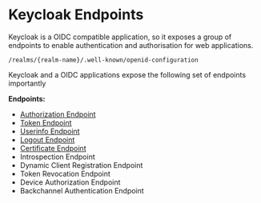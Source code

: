 # Keycloak Endpoints

Keycloak is a OIDC compatible application, so it exposes a group of endpoints to enable authentication and authorisation for web applications.

`/realms/{realm-name}/.well-known/openid-configuration`

Keycloak and a OIDC applications expose the following set of endpoints importantly

__Endpoints:__

- [Authorization Endpoint](/docs/keycloak_endpoints/API_Authorization_Endpoint.md)
- [Token Endpoint](/docs/keycloak_endpoints/API_Token_Endpoint.md)
- [Userinfo Endpoint](/docs/keycloak_endpoints/API_Userinfo_Endpoint.md)
- [Logout Endpoint](/docs/keycloak_endpoints/API_Logout_Endpoint.md)
- [Certificate Endpoint](/docs/keycloak_endpoints/API_Certificate_Endpoint.md)
- Introspection Endpoint
- Dynamic Client Registration Endpoint
- Token Revocation Endpoint
- Device Authorization Endpoint
- Backchannel Authentication Endpoint
